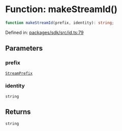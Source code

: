 # Function: makeStreamId()

```ts
function makeStreamId(prefix, identity): string;
```

Defined in: [packages/sdk/src/id.ts:79](https://github.com/towns-protocol/towns/blob/0db1fd0ac7258e8db8cedfb6183e8eade8284fa1/packages/sdk/src/id.ts#L79)

## Parameters

### prefix

[`StreamPrefix`](../enumerations/StreamPrefix.md)

### identity

`string`

## Returns

`string`
